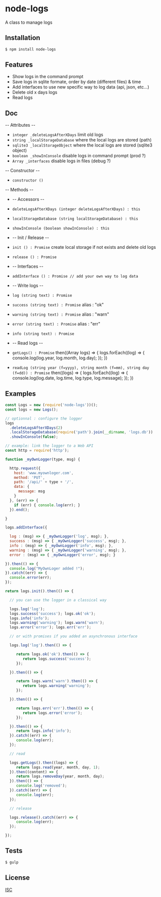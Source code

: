 # node-logs
A class to manage logs


## Installation

```bash
$ npm install node-logs
```

## Features

  * Show logs in the command prompt
  * Save logs in sqlite formate, order by date (different files) & time
  * Add interfaces to use new specific way to log data (api, json, etc...)
  * Delete old x days logs
  * Read logs

## Doc

  -- Attributes --

  * ``` integer _deleteLogsAfterXDays ``` limit old logs
  * ``` string _localStorageDatabase ``` where the local logs are stored (path)
  * ``` sqlite3 _localStorageObject ``` where the local logs are stored (sqlite3 object)
  * ``` boolean _showInConsole ``` disable logs in command prompt (prod ?)
  * ``` Array _interfaces ``` disable logs in files (debug ?)

  -- Constructor --

  * ``` constructor () ```

  -- Methods --

  * -- Accessors --
  * ``` deleteLogsAfterXDays (integer deleteLogsAfterXDays) : this ```
  * ``` localStorageDatabase (string localStorageDatabase) : this ```
  * ``` showInConsole (boolean showInConsole) : this ```

  * -- Init / Release --
  * ``` init () : Promise ``` create local storage if not exists and delete old logs
  * ``` release () : Promise ```

  * -- Interfaces --
  * ``` addInterface () : Promise // add your own way to log data ```

  * -- Write logs --
  * ``` log (string text) : Promise ```
  * ``` success (string text) : Promise ``` alias : "ok"
  * ``` warning (string text) : Promise ``` alias : "warn"
  * ``` error (string text) : Promise ```   alias : "err"
  * ``` info (string text) : Promise ```

  * -- Read logs --
  * ``` getLogs() : Promise ``` then((Array logs) => { logs.forEach((log) => { console.log(log.year, log.month, log.day); }); })
  * ``` readLog (string year (f=yyyy), string month (f=mm), string day (f=dd)) : Promise ``` then((logs) => { logs.forEach((log) => { console.log(log.date, log.time, log.type, log.message); }); })

## Examples

```js
const Logs = new (require('node-logs'))();
const logs = new Logs();
```

```js
// optionnal : configure the logger
logs
  .deleteLogsAfterXDays(2)
  .localStorageDatabase(require('path').join(__dirname, 'logs.db'))
  .showInConsole(false);
```

```js
// example: link the logger to a Web API
const http = require('http');

function _myOwnLogger(type, msg) {

  http.request({
    host: 'www.myownloger.com',
    method: 'PUT',
    path: '/api/' + type + '/',
    data: {
      message: msg
    }
  }, (err) => {
    if (err) { console.log(err); }
  }).end();

}

logs.addInterface({

  log : (msg) => { _myOwnLogger('log', msg); },
  success : (msg) => { _myOwnLogger('success', msg); },
  info : (msg) => { _myOwnLogger('info', msg); },
  warning : (msg) => { _myOwnLogger('warning', msg); },
  error : (msg) => { _myOwnLogger('error', msg); }

}).then(() => {
  console.log("MyOwnLoger added !");
}).catch((err) => {
  console.error(err);
});
```

```js
return logs.init().then(() => {

  // you can use the logger in a classical way

  logs.log('log');
  logs.success('success'); logs.ok('ok');
  logs.info('info');
  logs.warning('warning'); logs.warn('warn');
  logs.error('error'); logs.err('err');

  // or with promises if you added an asynchronous interface

  logs.log('log').then(() => {

     return logs.ok('ok').then(() => {
        return logs.success('success');
     });

  }).then(() => {

     return logs.warn('warn').then(() => {
        return logs.warning('warning');
     });

  }).then(() => {

     return logs.err('err').then(() => {
        return logs.error('error');
     });

  }).then(() => {
     return logs.info('info');
  }).catch((err) => {
     console.log(err);
  });

  // read

  logs.getLogs().then((logs) => {
     return logs.read(year, month, day, 1);
  }).then((content) => {
     return logs.removeDay(year, month, day);
  }).then(() => {
     console.log('removed');
  }).catch((err) => {
     console.log(err);
  });

  // release

  logs.release().catch((err) => {
     console.log(err);
  });

});
```

## Tests

```bash
$ gulp
```

## License

  [ISC](LICENSE)

